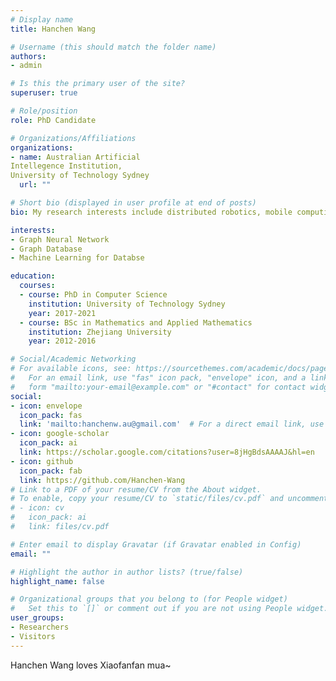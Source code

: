 ```yaml
---
# Display name
title: Hanchen Wang

# Username (this should match the folder name)
authors:
- admin

# Is this the primary user of the site?
superuser: true

# Role/position
role: PhD Candidate

# Organizations/Affiliations
organizations:
- name: Australian Artificial 
Intellegence Institution,
University of Technology Sydney
  url: ""

# Short bio (displayed in user profile at end of posts)
bio: My research interests include distributed robotics, mobile computing and programmable matter.

interests:
- Graph Neural Network
- Graph Database
- Machine Learning for Databse

education:
  courses:
  - course: PhD in Computer Science
    institution: University of Technology Sydney
    year: 2017-2021
  - course: BSc in Mathematics and Applied Mathematics
    institution: Zhejiang University
    year: 2012-2016

# Social/Academic Networking
# For available icons, see: https://sourcethemes.com/academic/docs/page-builder/#icons
#   For an email link, use "fas" icon pack, "envelope" icon, and a link in the
#   form "mailto:your-email@example.com" or "#contact" for contact widget.
social:
- icon: envelope
  icon_pack: fas
  link: 'mailto:hanchenw.au@gmail.com'  # For a direct email link, use "mailto:test@example.org".
- icon: google-scholar
  icon_pack: ai
  link: https://scholar.google.com/citations?user=8jHgBdsAAAAJ&hl=en
- icon: github
  icon_pack: fab
  link: https://github.com/Hanchen-Wang
# Link to a PDF of your resume/CV from the About widget.
# To enable, copy your resume/CV to `static/files/cv.pdf` and uncomment the lines below.
# - icon: cv
#   icon_pack: ai
#   link: files/cv.pdf

# Enter email to display Gravatar (if Gravatar enabled in Config)
email: ""

# Highlight the author in author lists? (true/false)
highlight_name: false

# Organizational groups that you belong to (for People widget)
#   Set this to `[]` or comment out if you are not using People widget.
user_groups:
- Researchers
- Visitors
---
```


Hanchen Wang loves Xiaofanfan mua~
